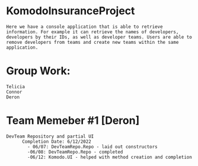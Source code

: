 # KomodoInsuranceProject
    Here we have a console application that is able to retrieve information. For example it can retrieve the names of developers, developers by their IDs, as well as developer teams. Users are able to remove developers from teams and create new teams within the same application. 
# Group Work:
    Telicia
    Connor
    Deron
 # Team Memeber #1 [Deron]
    DevTeam Repository and partial UI
          Completion Date: 6/12/2022
            - 06/07: DevTeamRepo.Repo - laid out constructors
            -06/08: DevTeamRepo.Repo - completed
            -06/12: Komodo.UI - helped with method creation and completion
